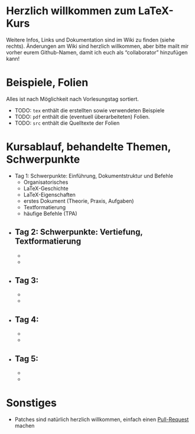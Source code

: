 # Herzlich willkommen zum LaTeX-Kurs

Weitere Infos, Links und Dokumentation sind im Wiki zu finden (siehe rechts).
Änderungen am Wiki sind herzlich willkommen, aber bitte mailt mir vorher eurem
Github-Namen, damit ich euch als “collaborator” hinzufügen kann!

# Beispiele, Folien

Alles ist nach Möglichkeit nach Vorlesungstag sortiert.

 - TODO: ``tex`` enthält die erstellten sowie verwendeten Beispiele
 - TODO: ``pdf`` enthält die (eventuell überarbeiteten) Folien.
 - TODO: ``src`` enthält die Quelltexte der Folien


# Kursablauf, behandelte Themen, Schwerpunkte

 - Tag 1: Schwerpunkte: Einführung, Dokumentstruktur und Befehle
    - Organisatorisches
    - LaTeX-Geschichte
    - LaTeX-Eigenschaften
    - erstes Dokument (Theorie, Praxis, Aufgaben)
    - Textformatierung
    - häufige Befehle (TPA)
 - Tag 2: Schwerpunkte: Vertiefung, Textformatierung
    - 
    -
    -
 - Tag 3:
    - 
    - 
    - 
 - Tag 4:
    - 
    - 
    - 
 - Tag 5:
    - 
    - 
    - 

# Sonstiges

 - Patches sind natürlich herzlich willkommen, einfach einen
   [Pull-Request](https://help.github.com/articles/using-pull-requests/) machen

